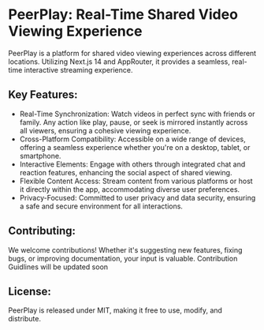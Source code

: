 # PeerPlay: Real-Time Shared Video Viewing Experience

PeerPlay is a platform for shared video viewing experiences across different locations. Utilizing Next.js 14 and AppRouter, it provides a seamless, real-time interactive streaming experience.


## Key Features:

- Real-Time Synchronization: Watch videos in perfect sync with friends or family. Any action like play, pause, or seek is mirrored instantly across all viewers, ensuring a cohesive viewing experience.
- Cross-Platform Compatibility: Accessible on a wide range of devices, offering a seamless experience whether you're on a desktop, tablet, or smartphone.
- Interactive Elements: Engage with others through integrated chat and reaction features, enhancing the social aspect of shared viewing.
- Flexible Content Access: Stream content from various platforms or host it  directly within the app, accommodating diverse user preferences.
- Privacy-Focused: Committed to user privacy and data security, ensuring a safe and secure environment for all interactions.

## Contributing:
We welcome contributions! Whether it's suggesting new features, fixing bugs, or improving documentation, your input is valuable. Contribution Guidlines will be updated soon

## License:
PeerPlay is released under MIT, making it free to use, modify, and distribute.

